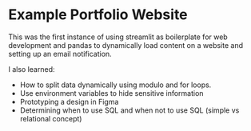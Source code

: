 # Example Portfolio Website

This was the first instance of using streamlit as boilerplate for web development and pandas to dynamically load content on a website and setting up an email notification.

I also learned:
- How to split data dynamically using modulo and for loops.
- Use environment variables to hide sensitive information
- Prototyping a design in Figma
- Determining when to use SQL and when not to use SQL (simple vs relational concept)




